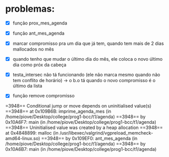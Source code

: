 # problemas:

* [X] função prox_mes_agenda
* [X] função ant_mes_agenda

* [X] marcar compromisso pra um dia que já tem, quando tem mais de 2 dias mallocados no mês

* [X] quando tenho que mudar o último dia do mês, ele coloca o novo último dia como próx da cabeça

* [X] testa_intersec não tá funcionando (ele não marca mesmo quando não tem conflito de horário)
    -> o b.o tá quando o novo compromisso é o último da lista

* [X] função remove compromisso

=3948== Conditional jump or move depends on uninitialised value(s)
==3948==    at 0x109B6B: imprime_agenda_mes (in /home/piove/Desktop/college/prog1-bcc/t1/agenda)
==3948==    by 0x10A6F7: main (in /home/piove/Desktop/college/prog1-bcc/t1/agenda)
==3948==  Uninitialised value was created by a heap allocation
==3948==    at 0x4848899: malloc (in /usr/libexec/valgrind/vgpreload_memcheck-amd64-linux.so)
==3948==    by 0x109EF0: ant_mes_agenda (in /home/piove/Desktop/college/prog1-bcc/t1/agenda)
==3948==    by 0x10A6B7: main (in /home/piove/Desktop/college/prog1-bcc/t1/agenda)
